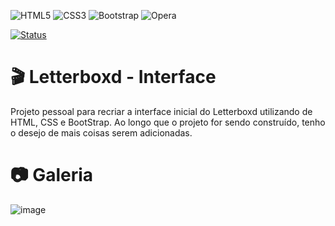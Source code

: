 ![HTML5](https://img.shields.io/badge/html5-%23E34F26.svg?style=for-the-badge&logo=html5&logoColor=white) ![CSS3](https://img.shields.io/badge/css3-%231572B6.svg?style=for-the-badge&logo=css3&logoColor=white) ![Bootstrap](https://img.shields.io/badge/bootstrap-%23563D7C.svg?style=for-the-badge&logo=bootstrap&logoColor=white) ![Opera](https://img.shields.io/badge/Opera-FF1B2D?style=for-the-badge&logo=Opera&logoColor=white)

[![Status](https://img.shields.io/badge/Status-Em%20Desenvolvimento-green)]()

# 🎬 Letterboxd - Interface
Projeto pessoal para recriar a interface inicial do Letterboxd utilizando de HTML, CSS e BootStrap. Ao longo que o projeto for sendo construído, tenho o desejo de mais coisas serem adicionadas.

# 📷 Galeria
![image](https://user-images.githubusercontent.com/85349959/177355627-ef531ce3-ba9a-4b80-bbae-2bf3f8fe7ae6.png)
